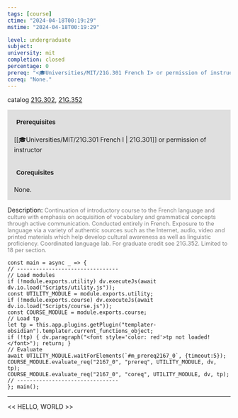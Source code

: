 ```yaml
---
tags: [course]
ctime: "2024-04-18T00:19:29"
mstime: "2024-04-18T00:19:29"

level: undergraduate
subject: 
university: mit
completion: closed
percentage: 0
prereq: "<🎓Universities/MIT/21G.301 French I> or permission of instructor"
coreq: "None."
---
```


catalog [21G.302](http://student.mit.edu/catalog/m21Gd.html#21G.302), [21G.352](http://student.mit.edu/catalog/m21Gd.html#21G.352)

<span style="display: block; padding: 15px; background-color: rgb(100, 100, 100, 0.2);"><font id="m_prereq2167_0" style="display: block; font-family: Arial, sans-serif; font-weight: bold; padding: 5px">Prerequisites</font><br><span id="prereq2167_0">[[🎓Universities/MIT/21G.301 French I | 21G.301]] or permission of instructor</span></span>
<span style="display: block; padding: 15px; background-color: rgb(100, 100, 100, 0.2);"><font id="m_coreq2167_0" style="display: block; font-family: Arial, sans-serif; font-weight: bold; padding: 5px">Corequisites</font><br><span id="coreq2167_0">None.</span></span>

<font style="">Description:</font>
<font style="color: grey; font-size: 0.8rem;">Continuation of introductory course to the French language and culture with emphasis on acquisition of vocabulary and grammatical concepts through active communication. Conducted entirely in French. Exposure to the language via a variety of authentic sources such as the Internet, audio, video and printed materials which help develop cultural awareness as well as linguistic proficiency. Coordinated language lab. For graduate credit see 21G.352. Limited to 18 per section.</font>

```dataviewjs
const main = async _ => {
// --------------------------------
// Load modules
if (!module.exports.utility) dv.executeJs(await dv.io.load("Scripts/utility.js"));
const UTILITY_MODULE = module.exports.utility;
if (!module.exports.course) dv.executeJs(await dv.io.load("Scripts/course.js"));
const COURSE_MODULE = module.exports.course;
// Load tp
let tp = this.app.plugins.getPlugin("templater-obsidian").templater.current_functions_object;
if (!tp) { dv.paragraph("<font style='color: red'>tp not loaded!</font>"); return; }
// Evaluate
await UTILITY_MODULE.waitForElements(`#m_prereq2167_0`, {timeout:5});
COURSE_MODULE.evaluate_req("2167_0", "prereq", UTILITY_MODULE, dv, tp);
COURSE_MODULE.evaluate_req("2167_0", "coreq", UTILITY_MODULE, dv, tp);
// --------------------------------
}; main();
```

---

<< HELLO, WORLD >>
